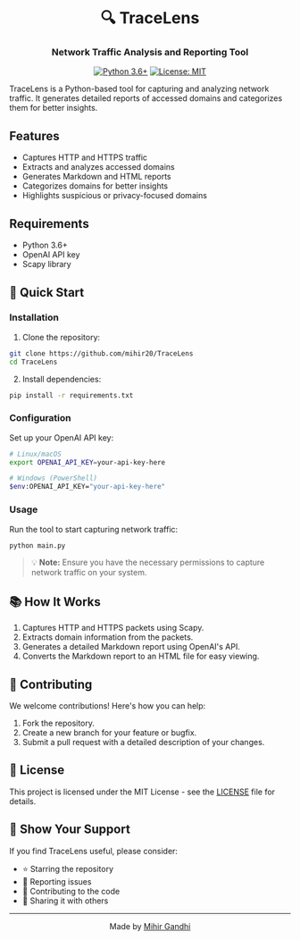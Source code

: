 
<div align="center">

# 🔍 TraceLens

### Network Traffic Analysis and Reporting Tool

[![Python 3.6+](https://img.shields.io/badge/python-3.6+-blue.svg)](https://www.python.org/downloads/)
[![License: MIT](https://img.shields.io/badge/License-MIT-yellow.svg)](https://opensource.org/licenses/MIT)

</div>

TraceLens is a Python-based tool for capturing and analyzing network traffic. It generates detailed reports of accessed domains and categorizes them for better insights.

## Features

- Captures HTTP and HTTPS traffic
- Extracts and analyzes accessed domains
- Generates Markdown and HTML reports
- Categorizes domains for better insights
- Highlights suspicious or privacy-focused domains

## Requirements

- Python 3.6+
- OpenAI API key
- Scapy library

## 🚀 Quick Start

### Installation

1. Clone the repository:
```bash
git clone https://github.com/mihir20/TraceLens
cd TraceLens
```

2. Install dependencies:
```bash
pip install -r requirements.txt
```

### Configuration

Set up your OpenAI API key:
```bash
# Linux/macOS
export OPENAI_API_KEY=your-api-key-here

# Windows (PowerShell)
$env:OPENAI_API_KEY="your-api-key-here"
```

### Usage

Run the tool to start capturing network traffic:
```bash
python main.py
```

> 💡 **Note:** Ensure you have the necessary permissions to capture network traffic on your system.

## 📚 How It Works

1. Captures HTTP and HTTPS packets using Scapy.
2. Extracts domain information from the packets.
3. Generates a detailed Markdown report using OpenAI's API.
4. Converts the Markdown report to an HTML file for easy viewing.

## 🤝 Contributing

We welcome contributions! Here's how you can help:

1. Fork the repository.
2. Create a new branch for your feature or bugfix.
3. Submit a pull request with a detailed description of your changes.

## 📝 License

This project is licensed under the MIT License - see the [LICENSE](LICENSE) file for details.

## 🌟 Show Your Support

If you find TraceLens useful, please consider:
- ⭐ Starring the repository
- 🐛 Reporting issues
- 🤝 Contributing to the code
- 📢 Sharing it with others

---

<div align="center">
Made by <a href="https://github.com/mihir20">Mihir Gandhi</a>
</div>

